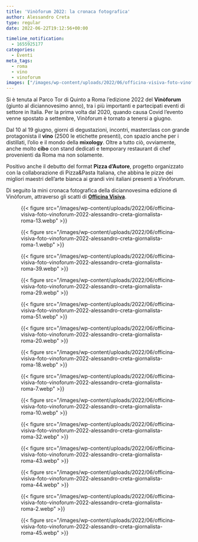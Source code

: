 ```yaml
---
title: 'Vinòforum 2022: la cronaca fotografica'
author: Alessandro Creta
type: regular
date: 2022-06-22T19:12:56+00:00

timeline_notification:
  - 1655925177
categories:
  - Eventi
meta_tags:
  - roma
  - vino
  - vinoforum
images: ["/images/wp-content/uploads/2022/06/officina-visiva-foto-vinoforum-2022-alessandro-creta-giornalista-roma-29-1.webp"]
---
```

Si è tenuta al Parco Tor di Quinto a Roma l&#8217;edizione 2022 del **Vinòforum** (giunto al diciannovesimo anno), tra i più importanti e partecipati eventi di settore in Italia. Per la prima volta dal 2020, quando causa Covid l&#8217;evento venne spostato a settembre, Vinòforum è tornato a tenersi a giugno. 

Dal 10 al 19 giugno, giorni di degustazioni, incontri, masterclass con grande protagonista il **vino** (2500 le etichette presenti), con spazio anche per i distillati, l&#8217;olio e il mondo della **mixology**. Oltre a tutto ciò, ovviamente, anche molto **cibo** con stand dedicati e temporary restaurant di chef provenienti da Roma ma non solamente. 

Positivo anche il debutto del format&nbsp;**Pizza d’Autore**, progetto organizzato con la collaborazione di Pizza&Pasta Italiana, che abbina le pizze dei migliori maestri dell’arte bianca ai grandi vini italiani presenti a Vinòforum.

Di seguito la mini cronaca fotografica della diciannovesima edizione di Vinòforum, attraverso gli scatti di <a rel="noreferrer noopener" href="https://www.officinavisiva.it/" target="_blank"><strong>Officina Visiva</strong></a>. 

<figure class="wp-block-gallery has-nested-images columns-default is-cropped wp-block-gallery-16 is-layout-flex wp-block-gallery-is-layout-flex"> 
{{< figure src="/images/wp-content/uploads/2022/06/officina-visiva-foto-vinoforum-2022-alessandro-creta-giornalista-roma-13.webp" >}}
 
{{< figure src="/images/wp-content/uploads/2022/06/officina-visiva-foto-vinoforum-2022-alessandro-creta-giornalista-roma-1.webp" >}}
 
{{< figure src="/images/wp-content/uploads/2022/06/officina-visiva-foto-vinoforum-2022-alessandro-creta-giornalista-roma-39.webp" >}}
 
{{< figure src="/images/wp-content/uploads/2022/06/officina-visiva-foto-vinoforum-2022-alessandro-creta-giornalista-roma-29.webp" >}}
 
{{< figure src="/images/wp-content/uploads/2022/06/officina-visiva-foto-vinoforum-2022-alessandro-creta-giornalista-roma-51.webp" >}}
 
{{< figure src="/images/wp-content/uploads/2022/06/officina-visiva-foto-vinoforum-2022-alessandro-creta-giornalista-roma-20.webp" >}}
 
{{< figure src="/images/wp-content/uploads/2022/06/officina-visiva-foto-vinoforum-2022-alessandro-creta-giornalista-roma-18.webp" >}}
 
{{< figure src="/images/wp-content/uploads/2022/06/officina-visiva-foto-vinoforum-2022-alessandro-creta-giornalista-roma-7.webp" >}}
 
{{< figure src="/images/wp-content/uploads/2022/06/officina-visiva-foto-vinoforum-2022-alessandro-creta-giornalista-roma-10.webp" >}}
 
{{< figure src="/images/wp-content/uploads/2022/06/officina-visiva-foto-vinoforum-2022-alessandro-creta-giornalista-roma-32.webp" >}}
 
{{< figure src="/images/wp-content/uploads/2022/06/officina-visiva-foto-vinoforum-2022-alessandro-creta-giornalista-roma-43.webp" >}}
 
{{< figure src="/images/wp-content/uploads/2022/06/officina-visiva-foto-vinoforum-2022-alessandro-creta-giornalista-roma-44.webp" >}}
 
{{< figure src="/images/wp-content/uploads/2022/06/officina-visiva-foto-vinoforum-2022-alessandro-creta-giornalista-roma-2.webp" >}}
 
{{< figure src="/images/wp-content/uploads/2022/06/officina-visiva-foto-vinoforum-2022-alessandro-creta-giornalista-roma-45.webp" >}}
 </figure>